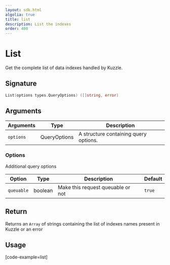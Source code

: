 ```yaml
---
layout: sdk.html
algolia: true
title: list
description: List the indexes
order: 400
---
```


# List

Get the complete list of data indexes handled by Kuzzle.

## Signature

```go
List(options types.QueryOptions) ([]string, error)
```

## Arguments

| Arguments     | Type        | Description |
|---------------|-------------|----------------------------------------|
| ``options``   | QueryOptions | A structure containing query options. |

### __Options__

Additional query options

| Option   | Type    | Description                       | Default |
| -------- | ------- | --------------------------------- | ------- |
| `queuable` | boolean | Make this request queuable or not | `true`    |

## Return

Returns an `Array` of strings containing the list of indexes names present in Kuzzle or an error

## Usage

[code-example=list]